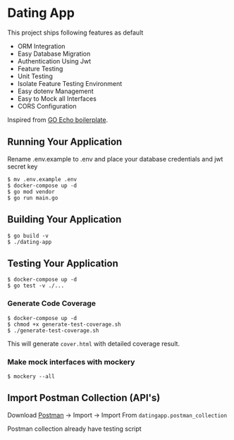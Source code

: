# Dating App

This project ships following features as default
* ORM Integration
* Easy Database Migration
* Authentication Using Jwt
* Feature Testing
* Unit Testing
* Isolate Feature Testing Environment
* Easy dotenv Management
* Easy to Mock all Interfaces
* CORS Configuration

 Inspired from [GO Echo boilerplate](https://github.com/triaton/go-echo-boilerplate).

## Running Your Application

Rename .env.example to .env and place your database credentials and jwt secret key

```
$ mv .env.example .env
$ docker-compose up -d
$ go mod vendor
$ go run main.go
```

## Building Your Application

```
$ go build -v
$ ./dating-app
```

## Testing Your Application

```
$ docker-compose up -d
$ go test -v ./...
```

### Generate Code Coverage

```
$ docker-compose up -d
$ chmod +x generate-test-coverage.sh
$ ./generate-test-coverage.sh
```
This will generate `cover.html` with detailed coverage result.

### Make mock interfaces with mockery
```
$ mockery --all
```

## Import Postman Collection (API's)

Download [Postman](https://www.getpostman.com/) -> Import -> Import From `datingapp.postman_collection`

Postman collection already have testing script

